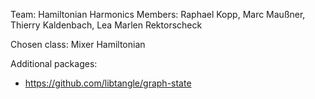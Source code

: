 Team: Hamiltonian Harmonics
Members: Raphael Kopp, Marc Maußner, Thierry Kaldenbach, Lea Marlen Rektorscheck

Chosen class: Mixer Hamiltonian

Additional packages:
- https://github.com/libtangle/graph-state
